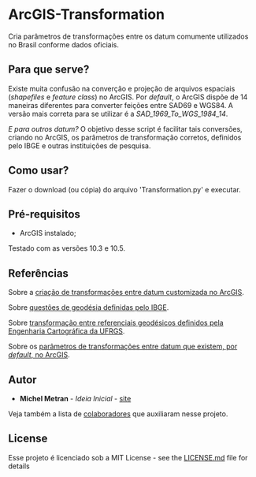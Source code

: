 # ArcGIS-Transformation
Cria parâmetros de transformações entre os datum comumente utilizados no Brasil conforme dados oficiais.

## Para que serve?
Existe muita confusão na converção e projeção de arquivos espaciais (*shapefiles* e *feature class*) no ArcGIS.
Por *default*, o ArcGIS dispõe de 14 maneiras diferentes para converter feições entre SAD69 e WGS84. A versão mais correta para se utilizar é a *SAD_1969_To_WGS_1984_14*.

*E para outros datum?* O objetivo desse script é facilitar tais conversões, criando no ArcGIS, os parâmetros de transformação corretos, definidos pelo IBGE e outras instituições de pesquisa.

## Como usar?
Fazer o download (ou cópia) do arquivo 'Transformation.py' e executar.

## Pré-requisitos
- ArcGIS instalado;

Testado com as versões 10.3 e 10.5.

## Referências
Sobre a [criação de transformações entre datum customizada no ArcGIS](http://desktop.arcgis.com/en/arcmap/10.5/tools/data-management-toolbox/create-custom-geographic-transformation.htm).

Sobre [questões de geodésia definidas pelo IBGE](http://www.ibge.gov.br/home/geociencias/geodesia/pmrg/faq.shtm).

Sobre [transformação entre referenciais geodésicos definidos pela Engenharia Cartográfica da UFRGS](http://www.ufrgs.br/engcart/Teste/refer_exp.html).

Sobre os [parâmetros de transformações entre datum que existem, por *default*, no ArcGIS](http://help.arcgis.com/en/arcgisdesktop/10.0/help/003r/pdf/geographic_transformations.pdf).

## Autor
* **Michel Metran** - *Ideia Inicial* - [site](https://michelmetran.com)

Veja também a lista de [colaboradores](https://github.com/michelmetran/ArcGIS-Transformation/graphs/contributors) que auxiliaram nesse projeto.

## License
Esse projeto é licenciado sob a MIT License - see the [LICENSE.md](LICENSE.md) file for details
